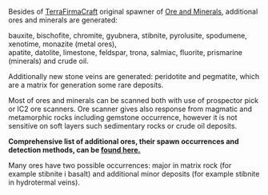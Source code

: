 Besides of [TerraFirmaCraft](http://wiki.terrafirmacraft.com/Main_Page) original spawner of [Ore and Minerals](http://wiki.terrafirmacraft.com/Ores_%26_Minerals), additional ores and minerals are generated:  

bauxite, bischofite, chromite, gyubnera, stibnite, pyrolusite, spodumene, xenotime, monazite (metal ores),  
apatite, datolite, limestone, feldspar, trona, salmiac, fluorite, prismarine (minerals) and crude oil.  

Additionally new stone veins are generated: peridotite and pegmatite, which are a matrix for generation some rare deposits.  

Most of ores and minerals can be scanned both with use of prospector pick or IC2 ore scanners.  Ore scanner gives also response from magmatic and metamorphic rocks including gemstone occurrence, however it is not sensitive on soft layers such sedimentary rocks or crude oil deposits.  

**Comprehensive list of additional ores, their spawn occurrences and detection methods, can be [found here.](https://github.com/McZapkie/TerraFirmaProgressivePack/blob/master/doc/ores.pdf)**

Many ores have two possible occurrences: major in matrix rock (for example stibnite i basalt) and additional minor deposits (for example stibnite in hydrotermal veins).

